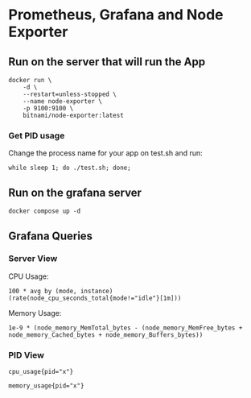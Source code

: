 # Prometheus, Grafana and Node Exporter

## Run on the server that will run the App

```
docker run \
    -d \
    --restart=unless-stopped \
    --name node-exporter \
    -p 9100:9100 \
    bitnami/node-exporter:latest
```
### Get PID usage
Change the process name for your app on test.sh and run:
```
while sleep 1; do ./test.sh; done;
```
## Run on the grafana server
```
docker compose up -d
```
## Grafana Queries

### Server View
CPU Usage:
```
100 * avg by (mode, instance) (rate(node_cpu_seconds_total{mode!="idle"}[1m]))
```
Memory Usage:
```
1e-9 * (node_memory_MemTotal_bytes - (node_memory_MemFree_bytes + node_memory_Cached_bytes + node_memory_Buffers_bytes))
```
### PID View
```
cpu_usage{pid="x"}
```
```
memory_usage{pid="x"}
```
